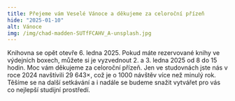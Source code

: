 ```yaml
---
title: Přejeme vám Veselé Vánoce a děkujeme za celoroční přízeň
hide: "2025-01-10"
alt: Vánoce
img: /img/chad-madden-SUTfFCAHV_A-unsplash.jpg 
---
```


Knihovna se opět otevře 6. ledna 2025. Pokud máte rezervované knihy ve
výdejních boxech, můžete si je vyzvednout 2. a 3. ledna 2025 od 8 do 15 hodin.
Moc vám děkujeme za celoroční přízeň. Jen ve studovnách jste nás v roce 2024
navštívili 29 643×, což je o 1000 návštěv více než minulý rok. Těšíme se na
další setkávání a i nadále se budeme snažit vytvářet pro vás co nejlepší
studijní prostředí.   
